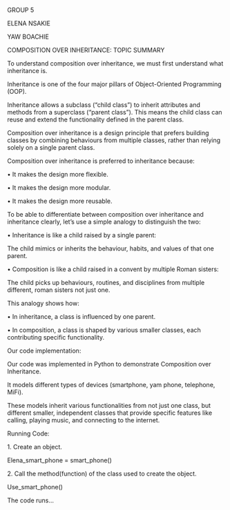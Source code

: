 
GROUP 5

ELENA NSAKIE

YAW BOACHIE



COMPOSITION OVER INHERITANCE: TOPIC SUMMARY

To understand composition over inheritance, we must first understand what inheritance is.

Inheritance is one of the four major pillars of Object-Oriented Programming (OOP).

Inheritance allows a subclass (“child class”) to inherit attributes and methods from a superclass (“parent class”). This means the child class can reuse and extend the functionality defined in the parent class.



Composition over inheritance is a design principle that prefers building classes by combining behaviours from multiple classes, rather than relying solely on a single parent class.

Composition over inheritance is preferred to inheritance because:

•	It makes the design more flexible.

•	It makes the design more modular.

•	It makes the design more reusable.



To be able to differentiate between composition over inheritance and inheritance clearly, let’s use a simple analogy to distinguish the two:

•	Inheritance is like a child raised by a single parent:

The child mimics or inherits the behaviour, habits, and values of that one parent.

•	Composition is like a child raised in a convent by multiple Roman sisters:

The child picks up behaviours, routines, and disciplines from multiple different, roman sisters not just one.



This analogy shows how:

•	In inheritance, a class is influenced by one parent.

•	In composition, a class is shaped by various smaller classes, each contributing specific functionality.



Our code implementation:

Our code was implemented in Python to demonstrate Composition over Inheritance. 

It models different types of devices (smartphone, yam phone, telephone, MiFi).

These models inherit various functionalities from not just one class, but different smaller, independent classes that provide specific features like calling, playing music, and connecting to the internet.

Running Code:

1\.	Create an object.

Elena\_smart\_phone = smart\_phone()



2\.	Call the method(function) of the class used to create the object.

Use\_smart\_phone()



The code runs...

